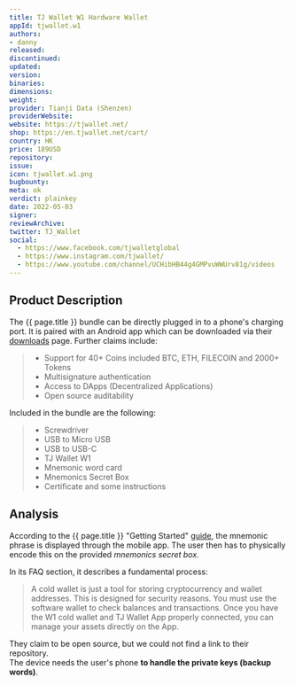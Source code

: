 ```yaml
---
title: TJ Wallet W1 Hardware Wallet
appId: tjwallet.w1
authors:
- danny
released: 
discontinued: 
updated: 
version: 
binaries: 
dimensions:
weight: 
provider: Tianji Data (Shenzen)
providerWebsite: 
website: https://tjwallet.net/
shop: https://en.tjwallet.net/cart/
country: HK
price: 189USD
repository: 
issue: 
icon: tjwallet.w1.png
bugbounty: 
meta: ok
verdict: plainkey
date: 2022-05-03
signer: 
reviewArchive: 
twitter: TJ_Wallet
social:
  - https://www.facebook.com/tjwalletglobal
  - https://www.instagram.com/tjwallet/
  - https://www.youtube.com/channel/UCHibHB44g4GMPvuWWUrv81g/videos
---
```


## Product Description 

The {{ page.title }} bundle can be directly plugged in to a phone's charging port. It is paired with an Android app which can be downloaded via their [downloads](https://en.tjwallet.net/download/) page. Further claims include: 

> - Support for 40+ Coins included BTC, ETH, FILECOIN and 2000+ Tokens
> - Multisignature authentication 
> - Access to DApps (Decentralized Applications)
> - Open source auditability 

Included in the bundle are the following: 

> - Screwdriver
> - USB to Micro USB
> - USB to USB-C
> - TJ Wallet W1
> - Mnemonic word card
> - Mnemonics Secret Box
> - Certificate and some instructions

## Analysis 

According to the {{ page.title }} "Getting Started" [guide](https://en.tjwallet.net/getting-started/), the mnemonic phrase is displayed through the mobile app. The user then has to physically encode this on the provided *mnemonics secret box*. 

In its FAQ section, it describes a fundamental process:

> A cold wallet is just a tool for storing cryptocurrency and wallet addresses. This is designed for security reasons. You must use the software wallet to check balances and transactions. Once you have the W1 cold wallet and TJ Wallet App properly connected, you can manage your assets directly on the App.

They claim to be open source, but we could not find a link to their repository.  
The device needs the user's phone **to handle the private keys (backup words)**.

 
